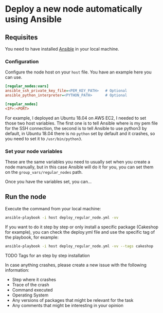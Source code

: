 # Deploy a new node automatically using Ansible

## Requisites

You need to have installed [Ansible](https://www.ansible.com/) in your local machine.

### Configuration

Configure the node host on your `host` file. You have an example here you can use.

```ini
[regular_nodes:vars]
ansible_ssh_private_key_file=<PEM_KEY_PATH>   # Optional
ansible_python_interpreter=<PYTHON_PATH>      # Optional

[regular_nodes]
<IP>:<PORT>
```

For example, I deployed an Ubuntu 18.04 on AWS EC2, I needed to set those two host variables. The
first one is to tell Ansible where is my pem file for the SSH connection, the second is to tell
Ansible to use python3 by default, in Ubuntu 18.04 there is no `python` set by default and it crashes,
so you need to set it to `/usr/bin/python3`.

### Set your node variables

These are the same variables you need to usually set when you create a node manually, but in this case Ansible
will do it for you, you can set them on the `group_vars/regular_nodes` path.

Once you have the variables set, you can...

## Run the node

Execute the command from your local machine:

```bash
ansible-playbook -i host deploy_regular_node.yml -vv
```

If you want to do it step by step or only install a specific package (Cakeshop for example), you can
check the deploy.yml file and use the specific tag of the playbook, for example:

```bash
ansible-playbook -i host deploy_regular_node.yml -vv --tags cakeshop
```

TODO Tags for an step by step installation

In case anything crashes, please create a new issue with the following information:

- Step where it crashes
- Trace of the crash
- Command executed
- Operating System
- Any versions of packages that might be relevant for the task
- Any comments that might be interesting in your opinion
